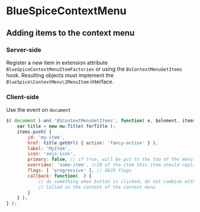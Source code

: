 # BlueSpiceContextMenu

## Adding items to the context menu
### Server-side
Register a new item in extension attribute `BlueSpiceContextMenuItemFactories` or using the 
`BsContextMenuGetItems` hook. Resulting objects must implement the `BlueSpice\ContextMenu\IMenuItem` interface.

### Client-side
Use the event on `document`

```javascript
$( document ).on( 'BSContextMenuGetItems', function( e, $element, items, forTitle ) {
	var title = new mw.Title( forTitle );
	items.push( {
		id: 'my-item',
		href: title.getUrl( { action: 'fancy-action' } ),
		label: 'MyItem',
		icon: 'oojs-icon',
		primary: false, // if true, will be put to the top of the menu
		overrides: 'some-item', //ID of the item this item should replace
		flags: [ 'progressive' ], // OOJS flags
        callback: function(  ) {
            // do something when button is clicked, do not combine with `href`
            // Called in the context of the context menu
        }
	} );
} );
```